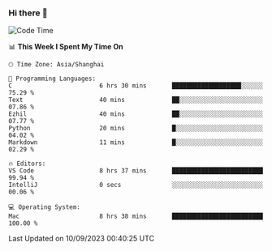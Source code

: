 ### Hi there 👋


<!--START_SECTION:waka-->
![Code Time](http://img.shields.io/badge/Code%20Time-1%2C175%20hrs%2013%20mins-blue)

📊 **This Week I Spent My Time On** 

```text
🕑︎ Time Zone: Asia/Shanghai

💬 Programming Languages: 
C                        6 hrs 30 mins       ███████████████████░░░░░░   75.29 % 
Text                     40 mins             ██░░░░░░░░░░░░░░░░░░░░░░░   07.86 % 
Ezhil                    40 mins             ██░░░░░░░░░░░░░░░░░░░░░░░   07.77 % 
Python                   20 mins             █░░░░░░░░░░░░░░░░░░░░░░░░   04.02 % 
Markdown                 11 mins             █░░░░░░░░░░░░░░░░░░░░░░░░   02.29 % 

🔥 Editors: 
VS Code                  8 hrs 37 mins       █████████████████████████   99.94 % 
IntelliJ                 0 secs              ░░░░░░░░░░░░░░░░░░░░░░░░░   00.06 % 

💻 Operating System: 
Mac                      8 hrs 38 mins       █████████████████████████   100.00 % 
```


 Last Updated on 10/09/2023 00:40:25 UTC
<!--END_SECTION:waka-->

<!--
**SillyPasty/SillyPasty** is a ✨ _special_ ✨ repository because its `README.md` (this file) appears on your GitHub profile.

Here are some ideas to get you started:

- 🔭 I’m currently working on ...
- 🌱 I’m currently learning ...
- 👯 I’m looking to collaborate on ...
- 🤔 I’m looking for help with ...
- 💬 Ask me about ...
- 📫 How to reach me: ...
- 😄 Pronouns: ...
- ⚡ Fun fact: ...
-->


